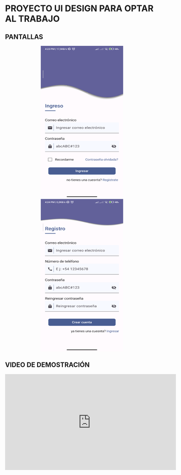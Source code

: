 # PROYECTO UI DESIGN PARA OPTAR AL TRABAJO
## PANTALLAS

<p align="center">
<img src="login2.png" width="270" height="500"> <img src="register.png" width="270" height="500">
</p>

## VIDEO DE DEMOSTRACIÓN
<iframe width="560" height="315" src="https://www.youtube.com/embed/6n9WbJgaG7Y?si=LS9_mlCoIwoAc9Yq&amp;controls=0" title="YouTube video player" frameborder="0" allow="accelerometer; autoplay; clipboard-write; encrypted-media; gyroscope; picture-in-picture; web-share" referrerpolicy="strict-origin-when-cross-origin" allowfullscreen></iframe>

